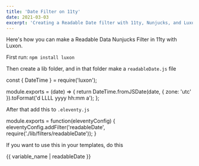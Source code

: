 ```yaml
---
title: 'Date Filter on 11ty'
date: 2021-03-03
excerpt: 'Creating a Readable Date filter with 11ty, Nunjucks, and Luxon'
---
```


Here's how you can make a Readable Data Nunjucks Filter in 11ty with Luxon.

First run:
``` npm install luxon ```

Then create a lib folder, and in that folder make a ```readableDate.js``` file

  const { DateTime } = require('luxon');

  module.exports = (date) => {
    return DateTime.fromJSDate(date, { zone: 'utc' }).toFormat('d LLLL yyyy hh:mm a');
  };

After that add this to ```.eleventy.js```

  module.exports = function(eleventyConfig) {
    eleventyConfig.addFilter('readableDate', require('./lib/filters/readableDate'));
  }

If you want to use this in your templates, do this

  {{ variable_name | readableDate }}


